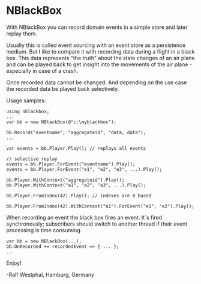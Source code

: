 NBlackBox
=========

With NBlackBox you can record domain events in a simple store and later replay them.

Usually this is called event sourcing with an event store as a persistence medium. But I like to compare it with recording data during a flight in a black box. This data represents "the truth" about the state changes of an air plane and can be played back to get insight into the movements of the air plane - especially in case of a crash.

Once recorded data cannot be changed. And depending on the use case the recorded data be played back selectively.

Usage samples:

```
using nblackbox;
...
var bb = new NBlackBox(@"c:\myblackbox");

bb.Record("eventname", "aggregateid", "data, data");
...

var events = bb.Player.Play(); // replays all events

// selective replay
events = bb.Player.ForEvent("eventname").Play();
events = bb.Player.ForEvent("e1", "e2", "e3", ...).Play();

bb.Player.WithContext("aggregateid").Play();
bb.Player.WithContext("a1", "a2", "a3", ...).Play();

bb.Player.FromIndex(42).Play(); // indexes are 0 based

bb.Player.FromIndex(42).WithContext("a1").ForEvent("e1", "e2").Play();

```

When recording an event the black box fires an event. It´s fired synchronously; subscribers should switch to another thread if their event processing is time consuming.

```
var bb = new NBlackBox(...);
bb.OnRecorded += recordedEvent => { ... };
...

```

Enjoy!

-Ralf Westphal, Hamburg, Germany
